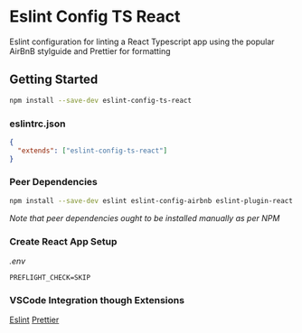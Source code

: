 # Eslint Config TS React

Eslint configuration for linting a React Typescript app using the popular AirBnB stylguide and Prettier for formatting

## Getting Started

```sh
npm install --save-dev eslint-config-ts-react
```

### eslintrc.json

```json
{
  "extends": ["eslint-config-ts-react"]
}
```

### Peer Dependencies

```sh
npm install --save-dev eslint eslint-config-airbnb eslint-plugin-react eslint-plugin-import eslint-plugin-jsx-a11y eslint-plugin-jest @typescript-eslint/eslint-plugin @typescript-eslint/parser eslint-plugin-prettier prettier
```

_Note that peer dependencies ought to be installed manually as per NPM_

### Create React App Setup

_.env_

```text
PREFLIGHT_CHECK=SKIP
```

### VSCode Integration though Extensions

[Eslint](https://marketplace.visualstudio.com/items?itemName=dbaeumer.vscode-eslint)
[Prettier](https://marketplace.visualstudio.com/items?itemName=esbenp.prettier-vscode)
